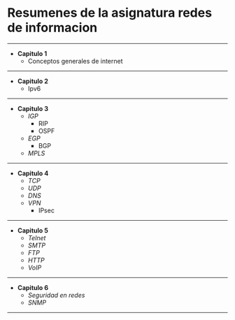 # Resumenes de la asignatura redes de informacion
- - -
* **Capitulo 1**
  * Conceptos generales de internet
- - - 
* **Capitulo 2**
  * Ipv6
- - -
* **Capitulo 3**
  * _IGP_
    * RIP
    * OSPF
  * _EGP_
    * BGP
  * _MPLS_
- - -
* **Capitulo 4**
  * _TCP_
  * _UDP_
  * _DNS_
  * _VPN_
    * IPsec
- - -
* **Capitulo 5**
  * _Telnet_
  * _SMTP_
  * _FTP_
  * _HTTP_
  * _VoIP_
- - -
* **Capitulo 6**
  * _Seguridad en redes_
  * _SNMP_
- - -

